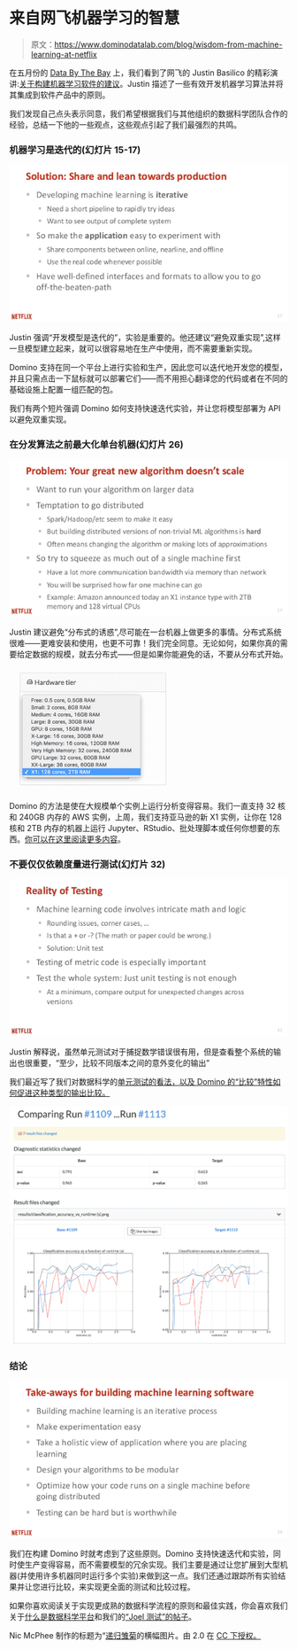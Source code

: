 # 来自网飞机器学习的智慧

> 原文：<https://www.dominodatalab.com/blog/wisdom-from-machine-learning-at-netflix>

在五月份的 [Data By The Bay](http://data.bythebay.io/) 上，我们看到了网飞的 Justin Basilico 的精彩演讲:[关于构建机器学习软件的建议](http://www.slideshare.net/justinbasilico/recommendations-for-building-machine-learning-software-62448865)。Justin 描述了一些有效开发机器学习算法并将其集成到软件产品中的原则。

我们发现自己点头表示同意，我们希望根据我们与其他组织的数据科学团队合作的经验，总结一下他的一些观点，这些观点引起了我们最强烈的共鸣。

### 机器学习是迭代的(幻灯片 15-17)

![iterative](img/76832cf1b1883cdc53bb9aafe4ba9f4f.png)

Justin 强调“开发模型是迭代的”，实验是重要的。他还建议“避免双重实现”,这样一旦模型建立起来，就可以很容易地在生产中使用，而不需要重新实现。

Domino 支持在同一个平台上进行实验和生产，因此您可以迭代地开发您的模型，并且只需点击一下鼠标就可以部署它们——而不用担心翻译您的代码或者在不同的基础设施上配置一组匹配的包。

我们有两个短片强调 Domino 如何支持快速迭代实验，并让您将模型部署为 API 以避免双重实现。

### 在分发算法之前最大化单台机器(幻灯片 26)

![hardware-slide](img/2c853643ce0111f661454f89b7f65fe9.png)

Justin 建议避免“分布式的诱惑”,尽可能在一台机器上做更多的事情。分布式系统很难——更难安装和使用，也更不可靠！我们完全同意。无论如何，如果你真的需要给定数据的规模，就去分布式——但是如果你能避免的话，不要从分布式开始。

![hardware](img/11c6a2b35f0c418d8cb13e4b2c713a6d.png)

Domino 的方法是使在大规模单个实例上运行分析变得容易。我们一直支持 32 核和 240GB 内存的 AWS 实例，上周，我们支持亚马逊的新 X1 实例，让你在 128 核和 2TB 内存的机器上运行 Jupyter、RStudio、批处理脚本或任何你想要的东西。[你可以在这里阅读更多内容](//blog.dominodatalab.com/high-performance-computing-with-amazons-x1-instance/)。

### 不要仅仅依赖度量进行测试(幻灯片 32)

![testing](img/c634efa6fe716943667e422c4e5db248.png)

Justin 解释说，虽然单元测试对于捕捉数学错误很有用，但是查看整个系统的输出也很重要，“至少，比较不同版本之间的意外变化的输出”

我们最近写了我们对数据科学的[单元测试的看法，以及 Domino 的“比较”特性如何促进这种类型的输出比较。](//blog.dominodatalab.com/unit-testing-data-science/)

![comparison-screen](img/185195681633a8a171b827d848005b89.png)

### 结论

![testing](img/b0850d302e01d90d3841fe5c25ed593f.png)

我们在构建 Domino 时就考虑到了这些原则。Domino 支持快速迭代和实验，同时使生产变得容易，而不需要模型的冗余实现。我们主要是通过让您扩展到大型机器(并使用许多机器同时运行多个实验)来做到这一点。我们还通过跟踪所有实验结果并让您进行比较，来实现更全面的测试和比较过程。

如果你喜欢阅读关于实现更成熟的数据科学流程的原则和最佳实践，你会喜欢我们关于[什么是数据科学平台](//blog.dominodatalab.com/what-is-a-data-science-platform/)和我们的[“Joel 测试”的帖子](//blog.dominodatalab.com/joel-test-data-science/)。

Nic McPhee 制作的标题为“[递归雏菊](https://www.flickr.com/photos/gadl/253426762/in/photolist-ooSWW-5fxpCF-3BrGE-6z9eEg-57pvzs-i7PB4-RmMk4-hKJ4x-cfffhA-5kPFAc-8BueGX-9qow3d-9bVPcV-9bHkm9-5kPHaM-4eotPP-C1i2Z-Lcx4B-9bSUPJ-5kTXmj-t4TQ-9bGxf6-7etTW5-bxJ9x9-6Hw3D4-bLCN7c-3p2sCQ-sxfpc-bLCPSZ-bxJ8Aj-6FkYhG-bxJ757-63qeWa-bxJ7A3-bLCM4x-9dNsHs-6tb9fB-8krf4R-bxJ93b-5kTZ6A-9evUAi-3L4mHN-772CSg-7BNQ67-772Ckt-Vqhx7-5kPVX8-8Bqbnb-dLhVz5-772BNi)的横幅图片。由 2.0 在 [CC 下授权。](https://creativecommons.org/licenses/by/2.0/)